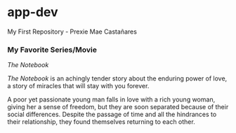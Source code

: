 # app-dev
My First Repository - Prexie Mae Castañares

### **My Favorite Series/Movie**

*The Notebook*

*The Notebook* is an achingly tender story about the enduring power of love, a story of miracles that will stay with you forever.

A poor yet passionate young man falls in love with a rich young woman, giving her a sense of freedom, but they are soon separated because of their social differences.
Despite the passage of time and all the hindrances to their relationship, they found themselves returning to each other.



  
